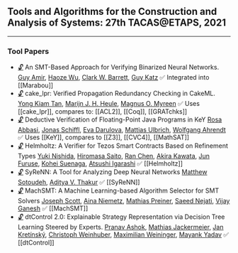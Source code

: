 ## Tools and Algorithms for the Construction and Analysis of Systems: 27th TACAS@ETAPS, 2021
---
### Tool Papers
-	[🔓](https://doi.org/10.1007/978-3-030-72013-1_11) An SMT-Based Approach for Verifying Binarized Neural Networks.
	[Guy Amir](https://dblp.org/pid/277/9596.html), [Haoze Wu](https://dblp.org/pid/195/8725-1.html), [Clark W. Barrett](https://dblp.org/pid/b/ClarkWBarrett.html), [Guy Katz](https://dblp.org/pid/23/10321.html)
	✅ Integrated into [[Marabou]]
-	[🔓](https://doi.org/10.1007/978-3-030-72013-1_12) cake\_lpr: Verified Propagation Redundancy Checking in CakeML.
	[Yong Kiam Tan](https://dblp.org/pid/156/7492.html), [Marijn J. H. Heule](https://dblp.org/pid/h/MarijnHeule.html), [Magnus O. Myreen](https://dblp.org/pid/92/2955.html)
	✅ Uses [[cake_lpr]], compares to: [[ACL2]], [[Coq]], [[GRATchks]]
-	[🔓](https://doi.org/10.1007/978-3-030-72013-1_13) Deductive Verification of Floating-Point Java Programs in KeY
	[Rosa Abbasi](https://dblp.org/pid/284/0754.html), [Jonas Schiffl](https://dblp.org/pid/210/8488.html), [Eva Darulova](https://dblp.org/pid/75/10322.html), [Mattias Ulbrich](https://dblp.org/pid/73/9580.html), [Wolfgang Ahrendt](https://dblp.org/pid/91/1275.html)
	✅ Uses [[KeY]], compares to [[Z3]], [[CVC4]], [[MathSAT]]
-	[🔓](https://doi.org/10.1007/978-3-030-72013-1_14) Helmholtz: A Verifier for Tezos Smart Contracts Based on Refinement Types
	[Yuki Nishida](https://dblp.org/pid/36/10522-1.html), [Hiromasa Saito](https://dblp.org/pid/288/1291.html), [Ran Chen](https://dblp.org/pid/95/6235.html), [Akira Kawata](https://dblp.org/pid/246/5108.html), [Jun Furuse](https://dblp.org/pid/95/2452.html), [Kohei Suenaga](https://dblp.org/pid/82/6723.html), [Atsushi Igarashi](https://dblp.org/pid/34/589.html)
	✅ [[Helmholtz]]
-	[🔓](https://doi.org/10.1007/978-3-030-72013-1_15) SyReNN: A Tool for Analyzing Deep Neural Networks
	[Matthew Sotoudeh](https://dblp.org/pid/215/4310.html), [Aditya V. Thakur](https://dblp.org/pid/68/1945.html)
	✅ [[SyReNN]]
-	[🔓](https://doi.org/10.1007/978-3-030-72013-1_16) MachSMT: A Machine Learning-based Algorithm Selector for SMT Solvers
	[Joseph Scott](https://dblp.org/pid/13/10056.html), [Aina Niemetz](https://dblp.org/pid/115/4373.html), [Mathias Preiner](https://dblp.org/pid/115/4371.html), [Saeed Nejati](https://dblp.org/pid/185/0665.html), [Vijay Ganesh](https://dblp.org/pid/g/VijayGanesh.html)
	✅ [[MachSMT]]
-	[🔓](https://doi.org/10.1007/978-3-030-72013-1_17) dtControl 2.0: Explainable Strategy Representation via Decision Tree Learning Steered by Experts.
	[Pranav Ashok](https://dblp.org/pid/200/8227.html), [Mathias Jackermeier](https://dblp.org/pid/258/4958.html), [Jan Kretínský](https://dblp.org/pid/95/6511.html), [Christoph Weinhuber](https://dblp.org/pid/283/5774.html), [Maximilian Weininger](https://dblp.org/pid/194/2910.html), [Mayank Yadav](https://dblp.org/pid/190/8997.html)
	✅ [[dtControl]]
